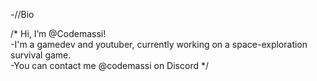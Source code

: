 -//Bio

 /* Hi, I’m @Codemassi!                                     
-I'm a gamedev and youtuber, currently working on a space-exploration survival game.          
-You can contact me @codemassi on Discord */                   
